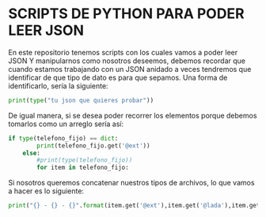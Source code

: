 # SCRIPTS DE PYTHON PARA PODER LEER JSON

En este repositorio tenemos scripts con los cuales vamos a poder leer JSON
Y manipularnos como nosotros deseemos, debemos recordar que cuando estamos trabajando con un
JSON anidado a veces tendremos que identificar de que tipo de dato es para que sepamos.
Una forma de identificarlo, sería la siguiente:
```python
print(type("tu json que quieres probar"))
```
De igual manera, si se desea poder recorrer los elementos porque debemos tomarlos como un arreglo sería así:
```python
if type(telefono_fijo) == dict:
		print(telefono_fijo.get('@ext'))
	else:
		#print(type(telefono_fijo))
		for item in telefono_fijo:
```
Si nosotros queremos concatenar nuestros tipos de archivos, lo que vamos a hacer es lo siguiente:
```python
print("{} - {} - {}".format(item.get('@ext'),item.get('@lada'),item.get('#text')))
```
